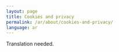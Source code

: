 ```yaml
---
layout: page
title: Cookies and privacy
permalink: /ar/about/cookies-and-privacy/
language: ar
---
```


Translation needed.
